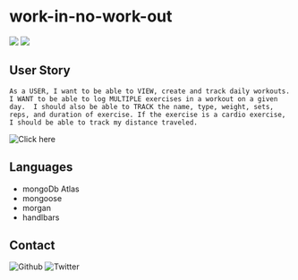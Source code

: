 # work-in-no-work-out
![](https://img.shields.io/badge/WorkIn-start-181717?style=plastic&logo=mongoDB)
![](https://img.shields.io/badge/WorkOut-steps-181717?style=plastic&logo=fitbit)

## User Story
` As a USER, I want to be able to VIEW, create and track daily workouts. 
I WANT to be able to log MULTIPLE exercises in a workout on a given day. 
I should also be able to TRACK the name, type, weight, sets, reps, and duration of exercise.
 If the exercise is a cardio exercise, I should be able to track my distance traveled. `

![Click here](https://workinworkout.herokuapp.com/)

## Languages
- mongoDb Atlas
- mongoose
- morgan
- handlbars

## Contact
![Github](profile)
![Twitter](@Ros3p3tal)
